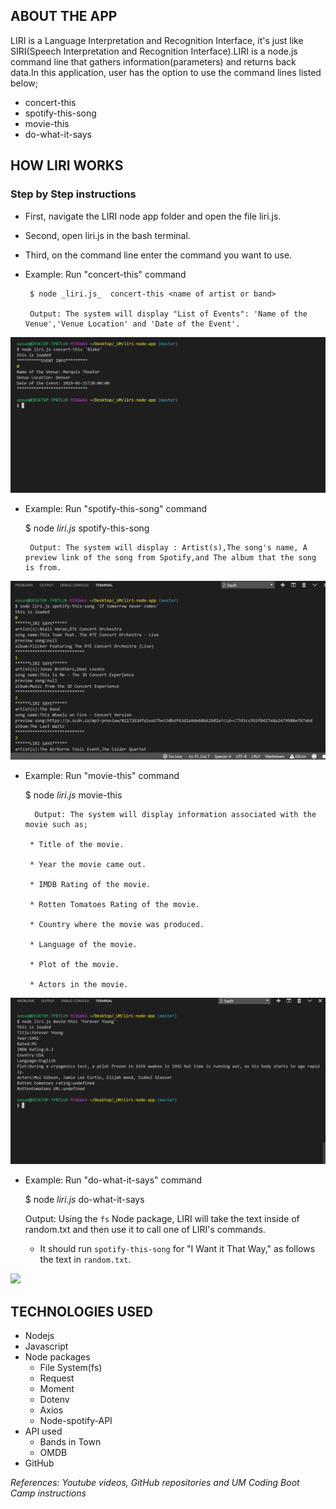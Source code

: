 ## ABOUT THE APP

LIRI is a Language Interpretation and Recognition Interface, it's just like SIRI(Speech Interpretation and Recognition Interface).LIRI is a node.js command line that gathers information(parameters) and returns back data.In this application, user has the option to use the command lines listed below;

* concert-this
* spotify-this-song
* movie-this
* do-what-it-says

## HOW LIRI WORKS

### Step by Step instructions

* First, navigate the LIRI node app folder and open the file liri.js.

* Second, open liri.js in the bash terminal.

* Third, on the command line enter the command you want to use.

* Example: Run  "concert-this" command

       $ node _liri.js_  concert-this <name of artist or band>

       Output: The system will display "List of Events": 'Name of the Venue','Venue Location' and 'Date of the Event'.

![](screenshots/concert-this_results.PNG)

* Example: Run  "spotify-this-song" command

    $ node _liri.js_ spotify-this-song <name of song>

       Output: The system will display : Artist(s),The song's name, A preview link of the song from Spotify,and The album that the song is from. 

![](screenshots/spotify-this-song_results.PNG)
        
      
* Example: Run  "movie-this" command

    $ node _liri.js_ movie-this <name of movie>

        Output: The system will display information associated with the movie such as;

       * Title of the movie.

       * Year the movie came out.

       * IMDB Rating of the movie.

       * Rotten Tomatoes Rating of the movie.

       * Country where the movie was produced.

       * Language of the movie.

       * Plot of the movie.

       * Actors in the movie.

![](screenshots/movie-this_results.PNG)

* Example: Run "do-what-it-says" command

  $ node _liri.js_ do-what-it-says


  Output:  Using the `fs` Node package, LIRI will take the text inside of random.txt and then use it to call one of LIRI's commands.

     * It should run `spotify-this-song` for "I Want it That Way," as follows the text in `random.txt`.

![](screenshots/do-what-it-says_results.PNG)
    
## TECHNOLOGIES USED

* Nodejs
* Javascript
* Node packages
    - File System(fs)
    - Request
    - Moment
    - Dotenv
    - Axios
    - Node-spotify-API
* API used
    - Bands in Town
    - OMDB
* GitHub   

*References: Youtube videos, GitHub repositories and UM Coding Boot Camp instructions*



